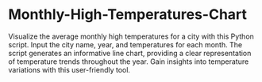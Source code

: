 # Monthly-High-Temperatures-Chart
Visualize the average monthly high temperatures for a city with this Python script. Input the city name, year, and temperatures for each month. The script generates an informative line chart, providing a clear representation of temperature trends throughout the year. Gain insights into temperature variations with this user-friendly tool.
